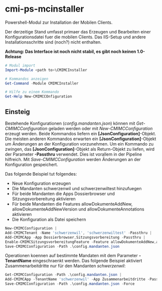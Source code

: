 # cmi-ps-mcinstaller
Powershell-Modul zur Installation der Mobilen Clients.

Der derzeitige Stand umfasst primaer das Erzeugen und Bearbeiten einer Konfigurationsdatei fuer die mobilen Clients.
Das IIS-Setup und andere Installationsschritte sind (noch?) nicht enthalten.

**Achtung: Das Interface ist noch nicht stabil, es gibt noch keinen 1.0-Release**

```powershell
# Modul import
Import-Module <path to>\CMIMCInstaller

# Kommandos anzeigen
Get-Command -Module CMIMCInstaller

# Hilfe zu einem Kommando
Get-Help New-CMIMCCOnfiguration
```

## Einsteig ##

Bestehende Konfigurationen (*config.mandanten.json*) können mit *Get-CMIMCConfiguration* geladen werden oder mit *New-CMIMCConfiguration* erzeugt werden.
Beide Kommandos liefern ein **[JsonConfiguration]**-Objekt. Die meisten anderen Kommandos erwarten ein **[JsonConfiguration]**-Objekt um Änderungen an der Konfiguration vorzunehmen.
Um ein Kommando zu zwingen, das  **[JsonConfiguration]**-Objekt als Return-Objekt zu liefen, wird der Parameter **-Passthru** verwendet.
Dies ist vorallem in der Pipeline hilfreich. Mit *Save-CMIMCConfiguration* werden Änderungen an der Konfiguration gespeichert.

Das folgende Beispiel tut folgendes:

* Neue Konfiguration erzeugen
* Die Mandanten schwerzenwil und schwerzenwiltest hinzufuegen
* Für beide Mandanten die Apps Dossierbrowser und Sitzungsvorbereitung aktivieren
* Für beide Mandanten die Features allowDokumenteAddNew, allowDokumenteAddNewVersion und allowDokumenteAnnotations aktivieren
* Die Konfiguration als Datei speichern

```powershell
New-CMIMCConfiguration |
Add-CMIMCTenant -Name 'schwerzenwil', 'schwerzenwiltest' -Passthru |
Add-CMIMCApp -App Dossierbrowser,Sitzungsvorbereitung -Passthru |
Enable-CMIMCSitzungsvorbereitungFeature -Feature allowDokumenteAddNew,allowDokumenteAddNewVersion,allowDokumenteAnnotations -Passthru |
Save-CMIMCConfiguration -Path .\config.mandanten.json 
```

Operationen koennen auf bestimmte Mandaten mit dem Parameter **-TenantName** eingeschraenkt werden.
Das folgende Beispiel aktiviert Zusammenarbeitdritte nur für den Mandanten *schwerzenwil*:

```powershell
Get-CMIMCConfiguration -Path .\config.mandanten.json |
Add-CMIMCApp -TenantName 'schwerzenwil' -App Zusammenarbeitdritte -Passthru |
Save-CMIMCConfiguration -Path .\config.mandanten.json -Force
```

